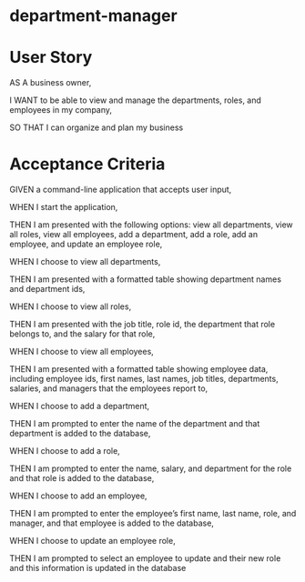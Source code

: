 # department-manager




# User Story
AS A business owner,

I WANT to be able to view and manage the departments, 
roles, and employees in my company,

SO THAT I can organize and plan my business



# Acceptance Criteria
GIVEN a command-line application that accepts user input,

WHEN I start the application,

THEN I am presented with the following options: view all departments, view all roles, view all employees, add a department, add a role, add an employee, and update an employee role,

WHEN I choose to view all departments,

THEN I am presented with a formatted table showing department names and department ids,

WHEN I choose to view all roles,

THEN I am presented with the job title, role id, the department that role belongs to, and the salary for that role,

WHEN I choose to view all employees,

THEN I am presented with a formatted table showing employee data, including employee ids, first names, last names, job titles, departments, salaries, and managers that the employees report to,

WHEN I choose to add a department,

THEN I am prompted to enter the name of the department and that department is added to the database,

WHEN I choose to add a role,

THEN I am prompted to enter the name, salary, and department for the role and that role is added to the database,

WHEN I choose to add an employee,

THEN I am prompted to enter the employee’s first name, last name, role, and manager, and that employee is added to the database,

WHEN I choose to update an employee role,

THEN I am prompted to select an employee to update and their new role and this information is updated in the database 
